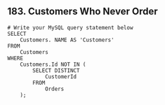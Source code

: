 ## 183. Customers Who Never Order ##
```
# Write your MySQL query statement below
SELECT
	Customers. NAME AS 'Customers'
FROM
	Customers
WHERE
	Customers.Id NOT IN (
		SELECT DISTINCT
			CustomerId
		FROM
			Orders
	);
```
